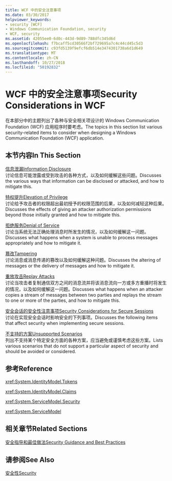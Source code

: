 ```yaml
---
title: WCF 中的安全注意事项
ms.date: 03/30/2017
helpviewer_keywords:
- security [WCF]
- Windows Communication Foundation, security
- WCF, security
ms.assetid: 42055ee0-6d0c-443d-9d89-788dfc345d6d
ms.openlocfilehash: f7bcaff5cd30566f2bf729695a7c4c44cd45c5d3
ms.sourcegitcommit: c93fd5139f9efcf6db514e3474301738a6d1d649
ms.translationtype: MT
ms.contentlocale: zh-CN
ms.lasthandoff: 10/27/2018
ms.locfileid: "50192832"
---
```

# <a name="security-considerations-in-wcf"></a><span data-ttu-id="91ef9-102">WCF 中的安全注意事项</span><span class="sxs-lookup"><span data-stu-id="91ef9-102">Security Considerations in WCF</span></span>
<span data-ttu-id="91ef9-103">在本部分中的主题列出了各种与安全相关项设计的 Windows Communication Foundation (WCF) 应用程序时要考虑。</span><span class="sxs-lookup"><span data-stu-id="91ef9-103">The topics in this section list various security-related items to consider when designing a Windows Communication Foundation (WCF) application.</span></span>  
  
## <a name="in-this-section"></a><span data-ttu-id="91ef9-104">本节内容</span><span class="sxs-lookup"><span data-stu-id="91ef9-104">In This Section</span></span>  
 [<span data-ttu-id="91ef9-105">信息泄漏</span><span class="sxs-lookup"><span data-stu-id="91ef9-105">Information Disclosure</span></span>](../../../../docs/framework/wcf/feature-details/information-disclosure.md)  
 <span data-ttu-id="91ef9-106">讨论信息可能泄露或受到攻击的各种方式，以及如何缓解这些问题。</span><span class="sxs-lookup"><span data-stu-id="91ef9-106">Discusses the various ways that information can be disclosed or attacked, and how to mitigate this.</span></span>  
  
 [<span data-ttu-id="91ef9-107">特权提升</span><span class="sxs-lookup"><span data-stu-id="91ef9-107">Elevation of Privilege</span></span>](../../../../docs/framework/wcf/feature-details/elevation-of-privilege.md)  
 <span data-ttu-id="91ef9-108">讨论给予攻击者的权限超出最初授予的权限范围的后果，以及如何减轻这种后果。</span><span class="sxs-lookup"><span data-stu-id="91ef9-108">Discusses the effects of giving an attacker authorization permissions beyond those initially granted and how to mitigate this.</span></span>  
  
 [<span data-ttu-id="91ef9-109">拒绝服务</span><span class="sxs-lookup"><span data-stu-id="91ef9-109">Denial of Service</span></span>](../../../../docs/framework/wcf/feature-details/denial-of-service.md)  
 <span data-ttu-id="91ef9-110">讨论当系统无法正确处理消息时所发生的情况，以及如何缓解这一问题。</span><span class="sxs-lookup"><span data-stu-id="91ef9-110">Discusses what happens when a system is unable to process messages appropriately and how to mitigate it.</span></span>  
  
 [<span data-ttu-id="91ef9-111">篡改</span><span class="sxs-lookup"><span data-stu-id="91ef9-111">Tampering</span></span>](../../../../docs/framework/wcf/feature-details/tampering.md)  
 <span data-ttu-id="91ef9-112">讨论消息或消息传递的篡改以及如何缓解这种问题。</span><span class="sxs-lookup"><span data-stu-id="91ef9-112">Discusses the altering of messages or the delivery of messages and how to mitigate it.</span></span>  
  
 [<span data-ttu-id="91ef9-113">重放攻击</span><span class="sxs-lookup"><span data-stu-id="91ef9-113">Replay Attacks</span></span>](../../../../docs/framework/wcf/feature-details/replay-attacks.md)  
 <span data-ttu-id="91ef9-114">讨论当攻击者复制通信双方之间的消息流并将该消息流向一方或多方重播时将发生的情况，以及如何缓解这一问题。</span><span class="sxs-lookup"><span data-stu-id="91ef9-114">Discusses what happens when an attacker copies a stream of messages between two parties and replays the stream to one or more of the parties, and how to mitigate this.</span></span>  
  
 [<span data-ttu-id="91ef9-115">安全会话的安全性注意事项</span><span class="sxs-lookup"><span data-stu-id="91ef9-115">Security Considerations for Secure Sessions</span></span>](../../../../docs/framework/wcf/feature-details/security-considerations-for-secure-sessions.md)  
 <span data-ttu-id="91ef9-116">讨论在实现安全会话时影响安全的下列事项。</span><span class="sxs-lookup"><span data-stu-id="91ef9-116">Discusses the following items that affect security when implementing secure sessions.</span></span>  
  
 [<span data-ttu-id="91ef9-117">不支持的方案</span><span class="sxs-lookup"><span data-stu-id="91ef9-117">Unsupported Scenarios</span></span>](../../../../docs/framework/wcf/feature-details/unsupported-scenarios.md)  
 <span data-ttu-id="91ef9-118">列出不支持某个特定安全方面的各种方案，应当避免或谨慎考虑这些方案。</span><span class="sxs-lookup"><span data-stu-id="91ef9-118">Lists various scenarios that do not support a particular aspect of security and should be avoided or considered.</span></span>  
  
## <a name="reference"></a><span data-ttu-id="91ef9-119">参考</span><span class="sxs-lookup"><span data-stu-id="91ef9-119">Reference</span></span>  
 <xref:System.IdentityModel.Tokens>  
  
 <xref:System.IdentityModel.Claims>  
  
 <xref:System.ServiceModel.Security>  
  
 <xref:System.ServiceModel>  
  
## <a name="related-sections"></a><span data-ttu-id="91ef9-120">相关章节</span><span class="sxs-lookup"><span data-stu-id="91ef9-120">Related Sections</span></span>  
 [<span data-ttu-id="91ef9-121">安全指导和最佳做法</span><span class="sxs-lookup"><span data-stu-id="91ef9-121">Security Guidance and Best Practices</span></span>](../../../../docs/framework/wcf/feature-details/security-guidance-and-best-practices.md)  
  
## <a name="see-also"></a><span data-ttu-id="91ef9-122">请参阅</span><span class="sxs-lookup"><span data-stu-id="91ef9-122">See Also</span></span>  
 [<span data-ttu-id="91ef9-123">安全性</span><span class="sxs-lookup"><span data-stu-id="91ef9-123">Security</span></span>](../../../../docs/framework/wcf/feature-details/security.md)
